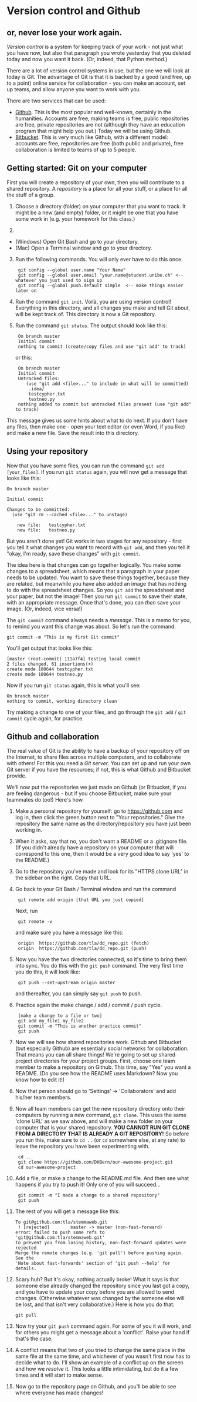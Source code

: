 Version control and Github
==========================

or, never lose your work again.
------------------------------

*Version control* is a system for keeping track of your work - not just what you have now, but also that paragraph you wrote yesterday that you deleted today and now you want it back. (Or, indeed, that Python method.)

There are a lot of version control systems in use, but the one we will look at today is Git. The advantage of Git is that it is backed by a good (and free, up to a point) online service for collaboration - you can make an account, set up teams, and allow anyone you want to work with you.

There are two services that can be used:

* [Github](https://github.com/). This is the most popular and well-known, certainly in the humanities. Accounts are free, making teams is free, public repositories are free, private repositories are not (although they have an education program that might help you out.) Today we will be using Github.
* [Bitbucket](https://bitbucket.org/). This is very much like Github, with a different model: accounts are free, repositories are free (both public and private), free collaboration is limited to teams of up to 5 people.

Getting started: Git on your computer
-------------------------------------

First you will create a repository of your own, then you will contribute to a shared 
repository. A *repository* is a place for all your stuff, or a place for all the stuff
of a group.

1. Choose a directory (folder) on your computer that you want to track. It might be a new (and empty) folder, or it might be one that you have some work in (e.g. your homework for this class.)

2. 
  * (Windows) Open Git Bash and go to your directory.
  * (Mac) Open a Terminal window and go to your directory.

3. Run the following commands. You will only ever have to do this once.

		git config --global user.name "Your Name"
		git config --global user.email "your.name@student.unibe.ch" <-- whatever you just used to sign up
		git config --global push.default simple  <-- make things easier later on

3. Run the command `git init`. Voilà, you are using version control! Everything in this directory, and all changes you make and tell Git about, will be kept track of. This directory is now a Git repository.

4. Run the command `git status`. The output should look like this:

		On branch master
		Initial commit
		nothing to commit (create/copy files and use "git add" to track)
	
	or this:

		On branch master
		Initial commit
		Untracked files:
		   (use "git add <file>..." to include in what will be committed)
			.idea/
			testcypher.txt
			testneo.py
		nothing added to commit but untracked files present (use "git add" to track)

This message gives us some hints about what to do next. If you don't have any files, then make one - open your text editor (or even Word, if you like) and make a new file. Save the result into this directory.

Using your repository
---------------------

Now that you have some files, you can run the command `git add [your_files]`. If you run `git status` again, you will now get a message that looks like this:

	On branch master
	
	Initial commit
	
	Changes to be committed:
	  (use "git rm --cached <file>..." to unstage)
	
		new file:   testcypher.txt
		new file:   testneo.py

But you aren't done yet! Git works in two stages for any repository - first you tell it what changes you want to record with `git add`, and then you tell it "okay, I'm ready, save these changes" with `git commit`.

The idea here is that changes can go together logically. You make some changes to a spreadsheet, which means that a paragraph in your paper needs to be updated. You want to save these things together, because they are related, but meanwhile you have also added an image that has nothing to do with the spreadsheet changes. So you `git add` the spreadsheet and your paper, but not the image! Then you run `git commit` to save their state, with an appropriate message. Once that's done, you can *then* save your image. (Or, indeed, vice versa!)

The `git commit` command always needs a *message*. This is a memo for you, to remind you want this change was about. So let's run the command:

	git commit -m "This is my first Git commit"
	
You'll get output that looks like this:

	[master (root-commit) 111a7f4] testing local commit
 	2 files changed, 61 insertions(+)
 	create mode 100644 testcypher.txt
 	create mode 100644 testneo.py
	
Now if you run `git status` again, this is what you'll see:

	On branch master
	nothing to commit, working directory clean
	
Try making a change to one of your files, and go through the `git add` / `git commit` cycle again, for practice.

Github and collaboration
------------------------

The real value of Git is the ability to have a backup of your repository off on the Internet, to share files across multiple computers, and to collaborate with others! For this you need a *Git server*. You can set up and run your own Git server if you have the resources; if not, this is what Github and Bitbucket provide.

We'll now put the repositories we just made on Github (or Bitbucket, if you are feeling dangerous - but if you choose Bitbucket, make sure your teammates do too!) Here's how.

1. Make a personal repository for yourself: go to https://github.com and log in, then click the green button next to "Your repositories." Give the repository the same name as the directory/repository you have just been working in.

2. When it asks, say that no, you don't want a README or a .gitignore file. (If you didn't already have a repository on your computer that will correspond to this one, then it would be a very good idea to say 'yes' to the README.)

3. Go to the repository you've made and look for its "HTTPS clone URL" in the sidebar on the right. Copy that URL.

4. Go back to your Git Bash / Terminal window and run the command

		git remote add origin [that URL you just copied]
		
	Next, run
	
		git remote -v
		
	and make sure you have a message like this:
	
		origin	https://github.com/tla/dd_repo.git (fetch)
		origin	https://github.com/tla/dd_repo.git (push)
		
5. Now you have the two directories connected, so it's time to bring them into sync. You do this with the `git push` command. The very first time you do this, it will look like:
	
		git push --set-upstream origin master
		
	and thereafter, you can simply say `git push` to push.

6. Practice again the make change / add / commit / push cycle.

		[make a change to a file or two]
		git add my_file1 my_file2
		git commit -m "This is another practice commit"
		git push
	
7. Now we will see how shared repositories work. Github and Bitbucket (but especially Github) are essentially social networks for collaboration. That means you can all share things! We're going to set up shared project directories for your project groups. First, choose one team member to make a repository on Github. This time, say "Yes" you want a README. (Do you see how the README uses Markdown? Now you know how to edit it!)

8. Now that person should go to 'Settings' -> 'Collaborators' and add his/her team members.
    
8. Now all team members can get the new repository directory onto their computers by running a new command, `git clone`. This uses the same 'clone URL' as we saw above, and will make a new folder on your computer that is your shared repository. **YOU CANNOT RUN GIT CLONE FROM A DIRECTORY THAT IS ALREADY A GIT REPOSITORY!** So before you run this, make sure to `cd ..` (or `cd` somewhere else, at any rate) to leave the repository you have been experimenting with.

		cd ..
		git clone https://github.com/DHBern/our-awesome-project.git
		cd our-awesome-project
    
9. Add a file, or make a change to the README.md file. And then see what happens if you try to push it! Only one of you will succeed...
	
		git commit -m "I made a change to a shared repository"
		git push

10. The rest of you will get a message like this:

		To git@github.com:tla/stemmaweb.git
		 ! [rejected]        master -> master (non-fast-forward)
		error: failed to push some refs to 'git@github.com:tla/stemmaweb.git'
		To prevent you from losing history, non-fast-forward updates were rejected
		Merge the remote changes (e.g. 'git pull') before pushing again.  See the
		'Note about fast-forwards' section of 'git push --help' for details.

11. Scary huh? But it's okay, nothing actually broke! What it says is that someone else already changed the repository since you last got a copy, and you have to update your copy before you are allowed to send changes. (Otherwise whatever was changed by the someone else will be lost, and that isn't very collaborative.) Here is how you do that:

    	git pull
    
12. Now try your `git push` command again. For some of you it will work, and for others you might get a message about a 'conflict'. Raise your hand if that's the case.

13. A conflict means that two of you tried to change the same place in the same file at the same time, and whichever of you wasn't first now has to decide what to do. I'll show an example of a conflict up on the screen and how we *resolve* it. This looks a little intimidating, but do it a few times and it will start to make sense.

14. Now go to the repository page on Github, and you'll be able to see where everyone has made changes!
    
